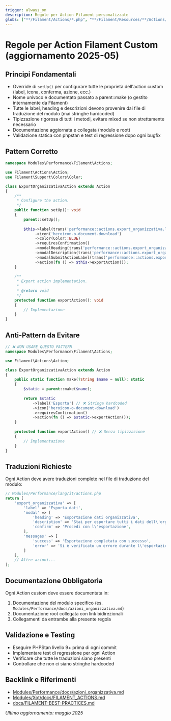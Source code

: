 ```yaml
---
trigger: always_on
description: Regole per Action Filament personalizzate
globs: ["**/Filament/Actions/*.php", "**/Filament/Resources/**/Actions/*.php"]
---
```


# Regole per Action Filament Custom (aggiornamento 2025-05)

## Principi Fondamentali

- Override di `setUp()` per configurare tutte le proprietà dell'action custom (label, icona, conferma, azione, ecc.)
- Nome univoco e documentato passato a parent::make (o gestito internamente da Filament)
- Tutte le label, heading e descrizioni devono provenire dai file di traduzione del modulo (mai stringhe hardcoded)
- Tipizzazione rigorosa di tutti i metodi, evitare mixed se non strettamente necessario
- Documentazione aggiornata e collegata (modulo e root)
- Validazione statica con phpstan e test di regressione dopo ogni bugfix

## Pattern Corretto

```php
namespace Modules\Performance\Filament\Actions;

use Filament\Actions\Action;
use Filament\Support\Colors\Color;

class ExportOrganizzativaAction extends Action
{
    /**
     * Configure the action.
     */
    public function setUp(): void
    {
        parent::setUp();
        
        $this->label(trans('performance::actions.export_organizzativa.label'))
             ->icon('heroicon-o-document-download')
             ->color(Color::BLUE)
             ->requiresConfirmation()
             ->modalHeading(trans('performance::actions.export_organizzativa.modal.heading'))
             ->modalDescription(trans('performance::actions.export_organizzativa.modal.description'))
             ->modalSubmitActionLabel(trans('performance::actions.export_organizzativa.modal.confirm'))
             ->action(fn () => $this->exportAction());
    }
    
    /**
     * Export action implementation.
     *
     * @return void
     */
    protected function exportAction(): void
    {
        // Implementazione
    }
}
```

## Anti-Pattern da Evitare

```php
// ❌ NON USARE QUESTO PATTERN
namespace Modules\Performance\Filament\Actions;

use Filament\Actions\Action;

class ExportOrganizzativaAction extends Action
{
    public static function make(?string $name = null): static
    {
        $static = parent::make($name);
        
        return $static
            ->label('Esporta') // ❌ Stringa hardcoded
            ->icon('heroicon-o-document-download')
            ->requiresConfirmation()
            ->action(fn () => $static->exportAction());
    }
    
    protected function exportAction() // ❌ Senza tipizzazione
    {
        // Implementazione
    }
}
```

## Traduzioni Richieste

Ogni Action deve avere traduzioni complete nel file di traduzione del modulo:

```php
// Modules/Performance/lang/it/actions.php
return [
    'export_organizzativa' => [
        'label' => 'Esporta dati',
        'modal' => [
            'heading' => 'Esportazione dati organizzativa',
            'description' => 'Stai per esportare tutti i dati dell\'organizzativa. Questo processo potrebbe richiedere alcuni minuti.',
            'confirm' => 'Procedi con l\'esportazione',
        ],
        'messages' => [
            'success' => 'Esportazione completata con successo',
            'error' => 'Si è verificato un errore durante l\'esportazione: :error'
        ]
    ],
    // Altre azioni...
];
```

## Documentazione Obbligatoria

Ogni Action custom deve essere documentata in:
1. Documentazione del modulo specifico (es. `Modules/Performance/docs/azioni_organizzativa.md`)
2. Documentazione root collegata con link bidirezionali
3. Collegamenti da entrambe alla presente regola

## Validazione e Testing

- Eseguire PHPStan livello 9+ prima di ogni commit
- Implementare test di regressione per ogni Action
- Verificare che tutte le traduzioni siano presenti
- Controllare che non ci siano stringhe hardcoded

## Backlink e Riferimenti

- [Modules/Performance/docs/azioni_organizzativa.md](mdc:../../laravel/Modules/Performance/docs/azioni_organizzativa.md)
- [Modules/Xot/docs/FILAMENT_ACTIONS.md](mdc:../../laravel/Modules/Xot/docs/FILAMENT_ACTIONS.md)
- [docs/FILAMENT-BEST-PRACTICES.md](mdc:../../docs/FILAMENT-BEST-PRACTICES.md)

*Ultimo aggiornamento: maggio 2025*